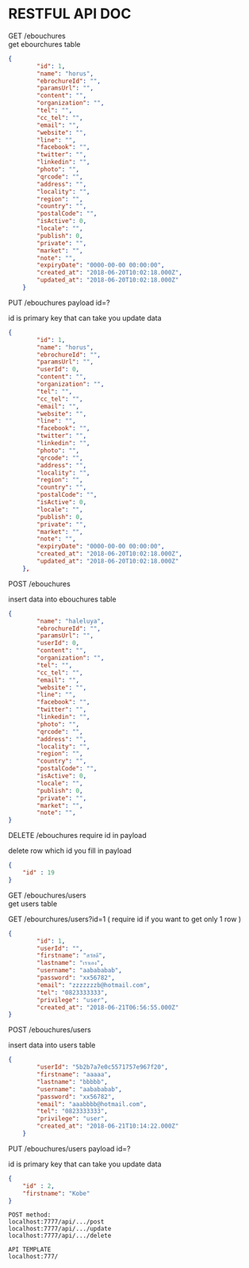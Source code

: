 # RESTFUL API DOC


GET     /ebouchures    
get ebourchures table
```JSON
{
        "id": 1,
        "name": "horus",
        "ebrochureId": "",
        "paramsUrl": "",
        "content": "",
        "organization": "",
        "tel": "",
        "cc_tel": "",
        "email": "",
        "website": "",
        "line": "",
        "facebook": "",
        "twitter": "",
        "linkedin": "",
        "photo": "",
        "qrcode": "",
        "address": "",
        "locality": "",
        "region": "",
        "country": "",
        "postalCode": "",
        "isActive": 0,
        "locale": "",
        "publish": 0,
        "private": "",
        "market": "",
        "note": "",
        "expiryDate": "0000-00-00 00:00:00",
        "created_at": "2018-06-20T10:02:18.000Z",
        "updated_at": "2018-06-20T10:02:18.000Z"
    }
```
PUT    /ebouchures
payload id=?

id is primary key that can take you update data
```json
{
        "id": 1,
        "name": "horus",
        "ebrochureId": "",
        "paramsUrl": "",
        "userId": 0,
        "content": "",
        "organization": "",
        "tel": "",
        "cc_tel": "",
        "email": "",
        "website": "",
        "line": "",
        "facebook": "",
        "twitter": "",
        "linkedin": "",
        "photo": "",
        "qrcode": "",
        "address": "",
        "locality": "",
        "region": "",
        "country": "",
        "postalCode": "",
        "isActive": 0,
        "locale": "",
        "publish": 0,
        "private": "",
        "market": "",
        "note": "",
        "expiryDate": "0000-00-00 00:00:00",
        "created_at": "2018-06-20T10:02:18.000Z",
        "updated_at": "2018-06-20T10:02:18.000Z"
    },
``` 

POST /ebouchures

insert data into ebouchures table

```Json
{
        "name": "haleluya",
        "ebrochureId": "",
        "paramsUrl": "",
        "userId": 0,
        "content": "",
        "organization": "",
        "tel": "",
        "cc_tel": "",
        "email": "",
        "website": "",
        "line": "",
        "facebook": "",
        "twitter": "",
        "linkedin": "",
        "photo": "",
        "qrcode": "",
        "address": "",
        "locality": "",
        "region": "",
        "country": "",
        "postalCode": "",
        "isActive": 0,
        "locale": "",
        "publish": 0,
        "private": "",
        "market": "",
        "note": "",
}
```

DELETE /ebouchures require id in payload

delete row which id you fill in payload

```json
{
    "id" : 19
}
```

GET     /ebouchures/users    
get users table

GET     /ebourchures/users?id=1 ( require id if you want to get only 1 row )
```json
{
        "id": 1,
        "userId": "",
        "firstname": "สวัสดี",
        "lastname": "เราเอง",
        "username": "aabababab",
        "password": "xx56782",
        "email": "zzzzzzzb@hotmail.com",
        "tel": "0823333333",
        "privilege": "user",
        "created_at": "2018-06-21T06:56:55.000Z"
}
```
POST /ebouchures/users

insert data into users table
```json
{
        "userId": "5b2b7a7e0c5571757e967f20",
        "firstname": "aaaaa",
        "lastname": "bbbbb",
        "username": "aabababab",
        "password": "xx56782",
        "email": "aaabbbb@hotmail.com",
        "tel": "0823333333",
        "privilege": "user",
        "created_at": "2018-06-21T10:14:22.000Z"
    }
```
PUT    /ebouchures/users
payload id=?

id is primary key that can take you update data
```json
{  
	"id" : 2,
	"firstname": "Kobe"
}
```
```
POST method: 
localhost:7777/api/.../post
localhost:7777/api/.../update
localhost:7777/api/.../delete

API TEMPLATE
localhost:777/
```

